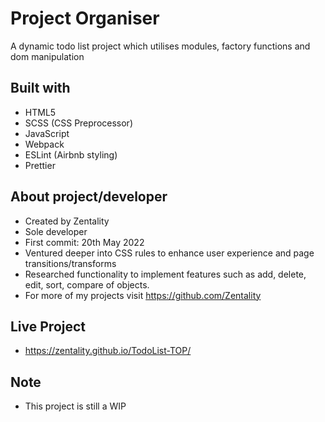 # Project Organiser

A dynamic todo list project which utilises modules, factory functions and dom manipulation

## Built with

- HTML5
- SCSS (CSS Preprocessor)
- JavaScript
- Webpack
- ESLint (Airbnb styling)
- Prettier

## About project/developer

- Created by Zentality
- Sole developer
- First commit: 20th May 2022
- Ventured deeper into CSS rules to enhance user experience and page transitions/transforms
- Researched functionality to implement features such as add, delete, edit, sort, compare of objects.
- For more of my projects visit https://github.com/Zentality

## Live Project

- https://zentality.github.io/TodoList-TOP/

## Note

- This project is still a WIP
